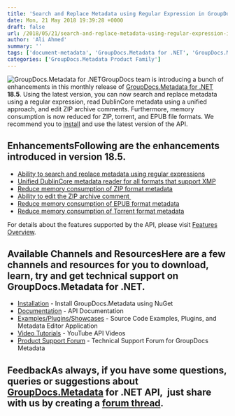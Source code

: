 ```yaml
---
title: 'Search and Replace Metadata using Regular Expression in GroupDocs.Metadata for .NET 18.5'
date: Mon, 21 May 2018 19:39:28 +0000
draft: false
url: /2018/05/21/search-and-replace-metadata-using-regular-expression-in-groupdocs.metadata-for-.net-18.5/
author: 'Ali Ahmed'
summary: ''
tags: ['document-metadata', 'GroupDocs.Metadata for .NET', 'GroupDocs.Metadata for .NET Releases']
categories: ['GroupDocs.Metadata Product Family']
---
```


![GroupDocs.Metadata for .NET](http://blog.groupdocs.com/wp-content/uploads/sites/4/2017/06/groupdocs-metadata-net.png "GroupDocs-Metadata-theme-100x100")GroupDocs team is introducing a bunch of enhancements in this monthly release of [GroupDocs.Metadata for .NET](https://products.groupdocs.com/metadata/net) **18.5**. Using the latest version, you can now search and replace metadata using a regular expression, read DublinCore metadata using a unified approach, and edit ZIP archive comments. Furthermore, memory consumption is now reduced for ZIP, torrent, and EPUB file formats. We recommend you to [install](https://www.nuget.org/packages/GroupDocs.Metadata/) and use the latest version of the API.

## EnhancementsFollowing are the enhancements introduced in version **18.5**.

*   [Ability to search and replace metadata using regular expressions](https://docs.groupdocs.com/metadata/net)
*   [Unified DublinCore metadata reader for all formats that support XMP](https://docs.groupdocs.com/metadata/net)
*   [Reduce memory consumption of ZIP format metadata](https://docs.groupdocs.com/display/metadatanet/Working+with+ZIP+Archives#WorkingwithZIPArchives-GettingZIPformatMetadatausingStream)
*   [Ability to edit the ZIP archive comment ](https://docs.groupdocs.com/display/metadatanet/Working+with+ZIP+Archives#WorkingwithZIPArchives-UpdatingUserComment)
*   [Reduce memory consumption of EPUB format metadata](https://docs.groupdocs.com/metadata/net)
*   [Reduce memory consumption of Torrent format metadata](https://docs.groupdocs.com/metadata/net)

For details about the features supported by the API, please visit [Features Overview](https://docs.groupdocs.com/display/metadatanet/Features+Overview).

## Available Channels and ResourcesHere are a few channels and resources for you to download, learn, try and get technical support on GroupDocs.Metadata for .NET.

*   [Installation](https://www.nuget.org/packages/GroupDocs.Metadata/ "GroupDocs.Metadata Nuget Package") - Install GroupDocs.Metadata using NuGet
*   [Documentation](https://docs.groupdocs.com/display/metadatanet/Getting+Started "Metadata API documentation") - API Documentation
*   [Examples/Plugins/Showcases](https://github.com/groupdocs-metadata/GroupDocs.Metadata-for-.NET/tree/master/Examples "How to use Metadata API") - Source Code Examples, Plugins, and Metadata Editor Application
*   [Video Tutorials](https://www.youtube.com/watch?v=hOJ0eOtuWUs&list=PL25CTxMCj5vOw2EECdY7g2z4O2odafxC_ "Metadata API YouTube Tutorials") - YouTube API Videos
*   [Product Support Forum](https://forum.groupdocs.com/c/metadata) - Technical Support Forum for GroupDocs Metadata

## FeedbackAs always, if you have some questions, queries or suggestions about [GroupDocs.Metadata](https://products.groupdocs.com/metadata/net ".NET Metadata API") for .NET API,  just share with us by creating a [forum thread](https://forum.groupdocs.com/c/metadata).






